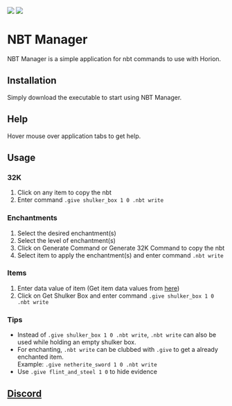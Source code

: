 ![](https://komarev.com/ghpvc/?username=nbtmanager&label=PAGE+VIEWS)
![](https://img.shields.io/badge/build-passing-brightgreen)
# NBT Manager

NBT Manager is a simple application for nbt commands to use with Horion.

## Installation

Simply download the executable to start using NBT Manager.

## Help

Hover mouse over application tabs to get help.

## Usage

### 32K

1. Click on any item to copy the nbt
2. Enter command ```.give shulker_box 1 0 .nbt write```

### Enchantments

1. Select the desired enchantment(s)
2. Select the level of enchantment(s)
3. Click on Generate Command or Generate 32K Command to copy the nbt
4. Select item to apply the enchantment(s) and enter command ```.nbt write```

### Items

1. Enter data value of item (Get item data values from [here](https://minecraft.gamepedia.com/Bedrock_Edition_data_values))
2. Click on Get Shulker Box and enter command ```.give shulker_box 1 0 .nbt write```

### Tips

* Instead of ```.give shulker_box 1 0 .nbt write```, ```.nbt write``` can also be used while holding an empty shulker box.
* For enchanting, ```.nbt write``` can be clubbed with ```.give``` to get a already enchanted item.<br />Example: ```.give netherite_sword 1 0 .nbt write```
* Use ```.give flint_and_steel 1 0``` to hide evidence

## [Discord](https://discord.gg/6s7RAMHv)

